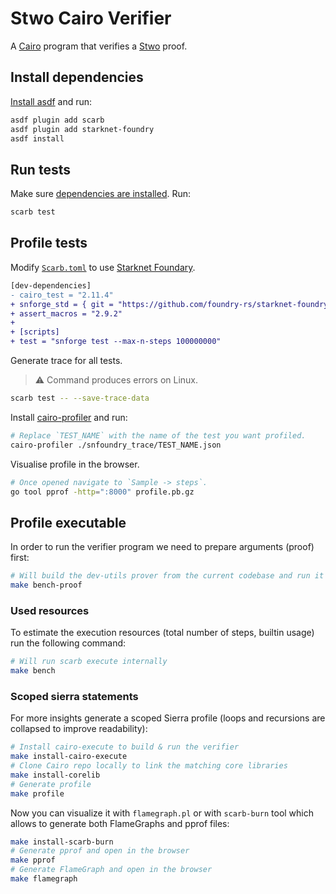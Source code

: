 # Stwo Cairo Verifier

A [Cairo](https://github.com/starkware-libs/cairo) program that verifies a [Stwo](https://github.com/starkware-libs/stwo) proof.

## Install dependencies

[Install asdf](https://asdf-vm.com/guide/getting-started.html#_3-install-asdf) and run:

```bash
asdf plugin add scarb
asdf plugin add starknet-foundry
asdf install
```

## Run tests

Make sure [dependencies are installed](#install-dependencies). Run:

```bash
scarb test
```

## Profile tests

Modify [`Scarb.toml`](./Scarb.toml) to use [Starknet Foundary](https://github.com/foundry-rs/starknet-foundry).

```diff
[dev-dependencies]
- cairo_test = "2.11.4"
+ snforge_std = { git = "https://github.com/foundry-rs/starknet-foundry", tag = "v0.33.0" }
+ assert_macros = "2.9.2"
+
+ [scripts]
+ test = "snforge test --max-n-steps 100000000"
```

Generate trace for all tests.

<!-- TODO(andrew): Debug error on Linux. -->
> :warning: Command produces errors on Linux.

```bash
scarb test -- --save-trace-data
```

Install [cairo-profiler](https://github.com/software-mansion/cairo-profiler) and run:

```bash
# Replace `TEST_NAME` with the name of the test you want profiled.
cairo-profiler ./snfoundry_trace/TEST_NAME.json
```

Visualise profile in the browser.

```bash
# Once opened navigate to `Sample -> steps`.
go tool pprof -http=":8000" profile.pb.gz
```

## Profile executable

In order to run the verifier program we need to prepare arguments (proof) first:

```sh
# Will build the dev-utils prover from the current codebase and run it on one of the test Cairo programs.
make bench-proof
```

### Used resources

To estimate the execution resources (total number of steps, builtin usage) run the following command:

```sh
# Will run scarb execute internally
make bench
```

### Scoped sierra statements

For more insights generate a scoped Sierra profile (loops and recursions are collapsed to improve readability): 

```sh
# Install cairo-execute to build & run the verifier
make install-cairo-execute
# Clone Cairo repo locally to link the matching core libraries
make install-corelib
# Generate profile
make profile
```

Now you can visualize it with `flamegraph.pl` or with `scarb-burn` tool which allows to generate both FlameGraphs and pprof files:

```sh
make install-scarb-burn
# Generate pprof and open in the browser
make pprof
# Generate FlameGraph and open in the browser
make flamegraph
```
